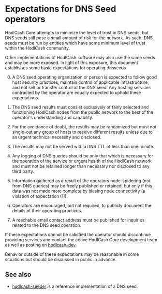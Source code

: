 Expectations for DNS Seed operators
====================================

HodlCash Core attempts to minimize the level of trust in DNS seeds,
but DNS seeds still pose a small amount of risk for the network.
As such, DNS seeds must be run by entities which have some minimum
level of trust within the HodlCash community.

Other implementations of HodlCash software may also use the same
seeds and may be more exposed. In light of this exposure, this
document establishes some basic expectations for operating dnsseeds.

0. A DNS seed operating organization or person is expected to follow good
host security practices, maintain control of applicable infrastructure,
and not sell or transfer control of the DNS seed. Any hosting services
contracted by the operator are equally expected to uphold these expectations.

1. The DNS seed results must consist exclusively of fairly selected and
functioning HodlCash nodes from the public network to the best of the
operator's understanding and capability.

2. For the avoidance of doubt, the results may be randomized but must not
single-out any group of hosts to receive different results unless due to an
urgent technical necessity and disclosed.

3. The results may not be served with a DNS TTL of less than one minute.

4. Any logging of DNS queries should be only that which is necessary
for the operation of the service or urgent health of the HodlCash
network and must not be retained longer than necessary nor disclosed
to any third party.

5. Information gathered as a result of the operators node-spidering
(not from DNS queries) may be freely published or retained, but only
if this data was not made more complete by biasing node connectivity
(a violation of expectation (1)).

6. Operators are encouraged, but not required, to publicly document the
details of their operating practices.

7. A reachable email contact address must be published for inquiries
related to the DNS seed operation.

If these expectations cannot be satisfied the operator should
discontinue providing services and contact the active HodlCash
Core development team as well as posting on
[hodlcash-dev](https://lists.linuxfoundation.org/mailman/listinfo/hodlcash-dev).

Behavior outside of these expectations may be reasonable in some
situations but should be discussed in public in advance.

See also
----------
- [hodlcash-seeder](https://github.com/sipa/hodlcash-seeder) is a reference implementation of a DNS seed.

